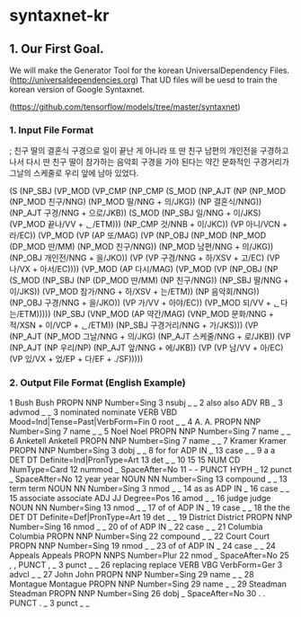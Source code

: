 # syntaxnet-kr

## 1. Our First Goal.
We will make the Generator Tool for the korean UniversalDependency Files.(<http://universaldependencies.org>)
That UD files will be uesd to train the korean version of Google Syntaxnet.

(<https://github.com/tensorflow/models/tree/master/syntaxnet>)

### 1. Input File Format
; 친구 딸의 결혼식 구경으로 일이 끝난 게 아니라 또 딴 친구 남편의 개인전을 구경하고 나서 다시 딴 친구 딸이 참가하는 음악회 구경을 가야 된다는 약간 문화적인 구경거리가 그날의 스케줄로 우리 앞에 남아 있었다.

(S 	(NP_SBJ 	(VP_MOD 	(VP_CMP 	(NP_CMP 	(S_MOD 	(NP_AJT 	(NP 	(NP_MOD 	(NP_MOD 친구/NNG)
									(NP_MOD 딸/NNG + 의/JKG))
								(NP 결혼식/NNG))
							(NP_AJT 구경/NNG + 으로/JKB))
						(S_MOD 	(NP_SBJ 일/NNG + 이/JKS)
							(VP_MOD 끝나/VV + ᆫ/ETM)))
					(NP_CMP 것/NNB + 이/JKC))
				(VP 아니/VCN + 라/EC))
			(VP_MOD 	(VP 	(AP 또/MAG)
					(VP 	(NP_OBJ 	(NP_MOD 	(NP_MOD 	(DP_MOD 딴/MM)
									(NP_MOD 친구/NNG))
								(NP_MOD 남편/NNG + 의/JKG))
							(NP_OBJ 개인전/NNG + 을/JKO))
						(VP 	(VP 구경/NNG + 하/XSV + 고/EC)
							(VP 나/VX + 아서/EC))))
				(VP_MOD 	(AP 다시/MAG)
					(VP_MOD 	(VP 	(NP_OBJ 	(NP 	(S_MOD 	(NP_SBJ 	(NP 	(DP_MOD 딴/MM)
												(NP 친구/NNG))
											(NP_SBJ 딸/NNG + 이/JKS))
										(VP_MOD 참가/NNG + 하/XSV + 는/ETM))
									(NP 음악회/NNG))
								(NP_OBJ 구경/NNG + 을/JKO))
							(VP 가/VV + 아야/EC))
						(VP_MOD 되/VV + ᆫ다는/ETM)))))
		(NP_SBJ 	(VNP_MOD 	(AP 약간/MAG)
				(VNP_MOD 문화/NNG + 적/XSN + 이/VCP + ᆫ/ETM))
			(NP_SBJ 구경거리/NNG + 가/JKS)))
	(VP 	(NP_AJT 	(NP_MOD 그날/NNG + 의/JKG)
			(NP_AJT 스케줄/NNG + 로/JKB))
		(VP 	(NP_AJT 	(NP 우리/NP)
				(NP_AJT 앞/NNG + 에/JKB))
			(VP 	(VP 남/VV + 아/EC)
				(VP 있/VX + 었/EP + 다/EF + ./SF)))))

### 2. Output File Format (English Example)
1	Bush	Bush	PROPN	NNP	Number=Sing	3	nsubj	_	_
2	also	also	ADV	RB	_	3	advmod	_	_
3	nominated	nominate	VERB	VBD	Mood=Ind|Tense=Past|VerbForm=Fin	0	root	_	_
4	A.	A.	PROPN	NNP	Number=Sing	7	name	_	_
5	Noel	Noel	PROPN	NNP	Number=Sing	7	name	_	_
6	Anketell	Anketell	PROPN	NNP	Number=Sing	7	name	_	_
7	Kramer	Kramer	PROPN	NNP	Number=Sing	3	dobj	_	_
8	for	for	ADP	IN	_	13	case	_	_
9	a	a	DET	DT	Definite=Ind|PronType=Art	13	det	_	_
10	15	15	NUM	CD	NumType=Card	12	nummod	_	SpaceAfter=No
11	-	-	PUNCT	HYPH	_	12	punct	_	SpaceAfter=No
12	year	year	NOUN	NN	Number=Sing	13	compound	_	_
13	term	term	NOUN	NN	Number=Sing	3	nmod	_	_
14	as	as	ADP	IN	_	16	case	_	_
15	associate	associate	ADJ	JJ	Degree=Pos	16	amod	_	_
16	judge	judge	NOUN	NN	Number=Sing	13	nmod	_	_
17	of	of	ADP	IN	_	19	case	_	_
18	the	the	DET	DT	Definite=Def|PronType=Art	19	det	_	_
19	District	District	PROPN	NNP	Number=Sing	16	nmod	_	_
20	of	of	ADP	IN	_	22	case	_	_
21	Columbia	Columbia	PROPN	NNP	Number=Sing	22	compound	_	_
22	Court	Court	PROPN	NNP	Number=Sing	19	nmod	_	_
23	of	of	ADP	IN	_	24	case	_	_
24	Appeals	Appeals	PROPN	NNPS	Number=Plur	22	nmod	_	SpaceAfter=No
25	,	,	PUNCT	,	_	3	punct	_	_
26	replacing	replace	VERB	VBG	VerbForm=Ger	3	advcl	_	_
27	John	John	PROPN	NNP	Number=Sing	29	name	_	_
28	Montague	Montague	PROPN	NNP	Number=Sing	29	name	_	_
29	Steadman	Steadman	PROPN	NNP	Number=Sing	26	dobj	_	SpaceAfter=No
30	.	.	PUNCT	.	_	3	punct	_	_  
